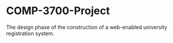 # COMP-3700-Project

The design phase of the construction of a web-enabled university registration system. 
